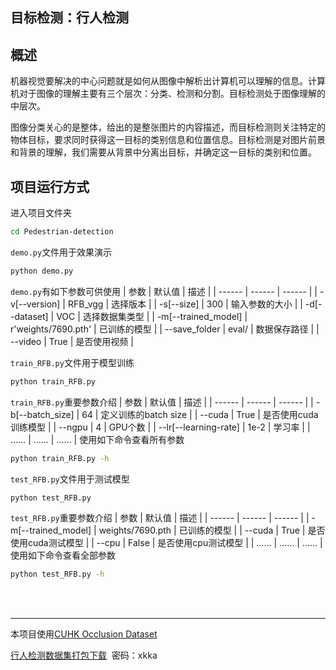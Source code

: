 ## 目标检测：行人检测


概述
---

机器视觉要解决的中心问题就是如何从图像中解析出计算机可以理解的信息。计算机对于图像的理解主要有三个层次：分类、检测和分割。目标检测处于图像理解的中层次。

图像分类关心的是整体，给出的是整张图片的内容描述，而目标检测则关注特定的物体目标，要求同时获得这一目标的类别信息和位置信息。目标检测是对图片前景和背景的理解，我们需要从背景中分离出目标，并确定这一目标的类别和位置。


项目运行方式
---

进入项目文件夹
```sh
cd Pedestrian-detection
```

`demo.py`文件用于效果演示
```sh
python demo.py 
```
`demo.py`有如下参数可供使用
| 参数 | 默认值 | 描述 |
| ------ | ------ | ------ |
| -v[--version] | RFB_vgg | 选择版本 | 
| -s[--size] | 300 | 输入参数的大小 |
| -d[--dataset] | VOC | 选择数据集类型 |
| -m[--trained_model] | r'weights/7690.pth' | 已训练的模型 |
| --save_folder | eval/ | 数据保存路径 |
| --video | True | 是否使用视频 |

`train_RFB.py`文件用于模型训练
```sh
python train_RFB.py
```
`train_RFB.py`重要参数介绍
| 参数 | 默认值 | 描述 |
| ------ | ------ | ------ |
| -b[--batch_size] | 64 | 定义训练的batch size |
| --cuda | True | 是否使用cuda训练模型 |
| --ngpu | 4 | GPU个数 |
| --lr[--learning-rate] | 1e-2 | 学习率 |
| …… | …… | …… |
使用如下命令查看所有参数
```sh
python train_RFB.py -h
```
`test_RFB.py`文件用于测试模型
```sh
python test_RFB.py
```
`test_RFB.py`重要参数介绍
| 参数 | 默认值 | 描述 |
| ------ | ------ | ------ |
| -m[--trained_model] | weights/7690.pth | 已训练的模型 |
| --cuda | True | 是否使用cuda测试模型 |
| --cpu | False | 是否使用cpu测试模型 |
| …… | …… | …… |
使用如下命令查看全部参数
```sh
python test_RFB.py -h
```
<br/>
<br/>


---

本项目使用[CUHK Occlusion Dataset](http://mmlab.%3C/b%3Eie.cuhk.edu.hk/datasets/cuhk_occlusion/index.html) 

[行人检测数据集打包下载](https://pan.baidu.com/s/1o8aanoQ) &nbsp;密码：xkka